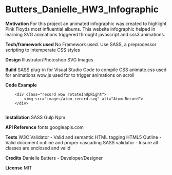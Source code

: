 # Butters_Danielle_HW3_Infographic

**Motivation**
For this project an animated infographic was created to highlight Pink Floyds most influential albums. This website infographic helped in learning SVG animations triggered throught javascript and css3 animations.

**Tech/framework used**
No Framework used. Use SASS, a preprocessor scripting to intemperate CSS styles

**Design**
Illustrator/Photoshop
SVG Images

**Build**
SASS plug-in for Visual Studio Code to compile CSS
animate.css used for animations
wow.js used for to trigger animations on scroll

**Code Example**
```
    <div class="record wow rotateInUpRight">
		<img src="images/atom_record.svg" alt="Atom Record">
	</div>
    
```

**Installation**
SASS
Gulp
Npm

**API Reference** 
fonts.googleapis.com 

**Tests**
W3C Validator - Valid and semantic HTML tagging
HTML5 Outline - Valid document outline and proper cascading
SASS validator - Insure all classes are enclosed and valid

**Credits**
Danielle Butters - Developer/Designer

**License**
MIT
